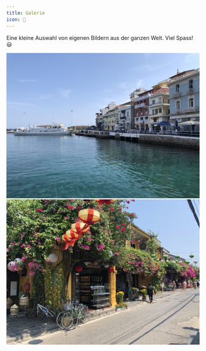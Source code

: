 ```yaml
---
title: Galerie
icon: 📸
---
```


Eine kleine Auswahl von eigenen Bildern aus der ganzen Welt. Viel Spass! 😃

![Promenade am Meer](/assets/images/gallery/sea_promenade.jpg)
![Asiatische Strasse](/assets/images/gallery/asian_street.jpg)
